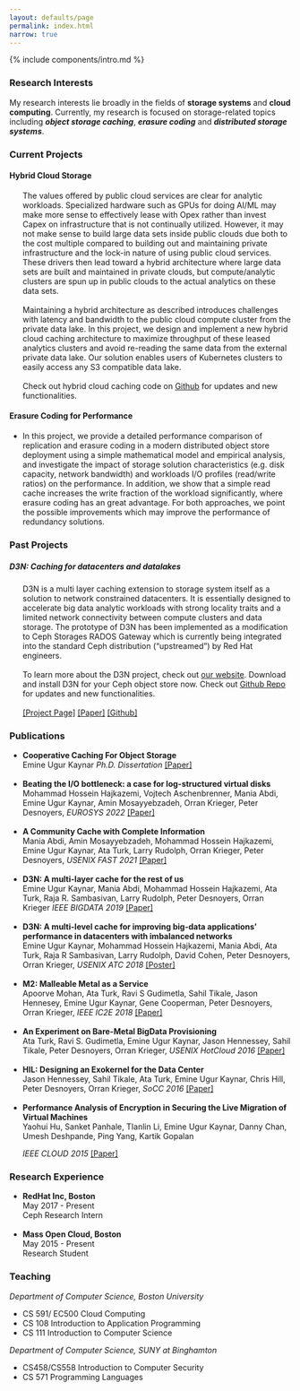 ```yaml
---
layout: defaults/page
permalink: index.html
narrow: true
---
```


{% include components/intro.md %}

### Research Interests
My research interests lie broadly in the fields of <b>storage systems</b> and <b>cloud computing</b>. Currently, my research is focused on storage-related topics including <i><b>object storage caching</b></i>, <i><b>erasure coding</b></i> and <i><b>distributed storage systems</b></i>.

<!--Currently, I am working on designing and building cache architectures for object storage systems in datacenters, and exploring the performance characteristic of erasure-coded storage systems.
-->

<div class="card card-post w-100 border-top-0 border-left-0 border-right-0 rounded-0 mb-4">
</div>

### Current Projects

<div class="card card-post w-100 border-top-0 border-left-0 border-right-0 rounded-0 mb-4">

<h4>Hybrid Cloud Storage</h4>
<ul>
The values offered by public cloud services are clear for analytic workloads.  Specialized hardware such as GPUs for doing AI/ML may make more sense to effectively lease with Opex rather than invest Capex on infrastructure that is not continually utilized.  However, it may not make sense to build large data sets inside public clouds due both to the cost multiple compared to building out and maintaining private infrastructure and the lock-in nature of using public cloud services.
These drivers then lead toward a hybrid architecture where large data sets are built and maintained in private clouds, but compute/analytic clusters are spun up in public clouds to the actual analytics on these data sets.  
<br/>
<br/>
Maintaining a hybrid architecture as described introduces challenges with latency and bandwidth to the public cloud compute cluster from the private data lake.  In this project, we design and implement a new hybrid cloud caching architecture to maximize throughput of these leased analytics clusters and avoid re-reading the same data from the external private data lake. Our solution enables users of Kubernetes clusters to easily access any S3 compatible data lake. 
<br/>
<br/>
Check out hybrid cloud caching code on <a target="_blank" href="https://github.com/ekaynar/ceph-master">Github</a> for updates and new functionalities.

<!--   <li><a target="_blank" href="https://www.bu.edu/rhcollab/projects/d3n/"> Project Page</a> </li>
-->

</ul>
<h4>Erasure Coding for Performance</h4>
<ul>
   <li>In this project, we provide a detailed performance comparison of replication and erasure coding in
a modern distributed object store deployment using a simple mathematical model and empirical
analysis, and investigate the impact of storage solution characteristics (e.g. disk capacity, network
bandwidth) and workloads I/O profiles (read/write ratios) on the performance. In addition, we
show that a simple read cache increases the write fraction of the workload significantly, where
erasure coding has an great advantage. For both approaches, we point the possible improvements
which may improve the performance of redundancy solutions.</li>
</ul>
</div>

### Past Projects
<div class="card card-post w-100 border-top-0 border-left-0 border-right-0 rounded-0 mb-4">
<h5>D3N: Caching for datacenters and datalakes</h5>
<ul>
D3N is a multi layer caching extension to storage system itself as a solution to network constrained datacenters. It is essentially designed to accelerate big data analytic workloads with strong locality traits and a limited network connectivity between compute clusters and data storage. The prototype of D3N has been implemented as a modification to Ceph Storages RADOS Gateway which is currently being integrated into the standard Ceph distribution (“upstreamed”) by Red Hat engineers.
<br/>
<br/>
To learn more about the D3N project, check out <a target="_blank" href="https://www.bu.edu/rhcollab/projects/d3n/">our website</a>.
Download and install D3N for your Ceph object store now. Check out <a target="_blank" href="https://github.com/ekaynar/ceph/tree/rgw_datacache/">Github Repo</a> for updates and new functionalities.
<br/>
<br/>
<a target="_blank" href="https://www.bu.edu/rhcollab/projects/d3n/">[Project Page]</a>
<a target="_blank" href="https://ieeexplore.ieee.org/abstract/document/9006396">[Paper]</a>
<a target="_blank" href="https://github.com/ekaynar/ceph/tree/rgw_datacache/">[Github]</a>
<br/>
</ul>
</div>

### Publications

<div class="card card-post w-100 border-top-0 border-left-0 border-right-0 rounded-0 mb-4">
<ul>

<li>
<b>Cooperative Caching For Object Storage </b>
<br/>
Emine Ugur Kaynar
<i>Ph.D. Dissertation</i>
<a target="_blank" href="https://dl.acm.org/doi/abs/10.1145/3492321.3524271">[Paper]</a>
</li>
<br />



<li>
<b>Beating the I/O bottleneck: a case for log-structured virtual disks</b>
<br/>
Mohammad Hossein Hajkazemi, Vojtech Aschenbrenner, Mania Abdi, Emine Ugur Kaynar, Amin Mosayyebzadeh, Orran Krieger, Peter Desnoyers, <i>EUROSYS 2022 </i>
<a target="_blank" href="https://dl.acm.org/doi/abs/10.1145/3492321.3524271">[Paper]</a>
</li>
<br />


<li>
<b>A Community Cache with Complete Information </b>
<br/>
Mania Abdi, Amin Mosayyebzadeh, Mohammad Hossein Hajkazemi, Emine Ugur Kaynar, Ata Turk, Larry Rudolph, Orran Krieger, Peter Desnoyers, <i>USENIX FAST 2021</i>
<a target="_blank" href="https://www.usenix.org/conference/fast21/presentation/abdi">[Paper]</a>
</li>
<br />

<li>
<b>D3N: A multi-layer cache for the rest of us </b>
<br/> 
Emine Ugur Kaynar, Mania Abdi, Mohammad Hossein Hajkazemi, Ata Turk, Raja R. Sambasivan, Larry Rudolph, Peter Desnoyers, Orran Krieger <i>IEEE BIGDATA 2019 </i>
<a target="_blank" href="papers/ekaynar_bigdata19.pdf">[Paper]</a>
</li>
<br />


<li>
<b>D3N: A multi-level cache for improving big-data applications’ performance in datacenters with imbalanced networks </b>
<br/> 
Emine Ugur Kaynar, Mohammad Hossein Hajkazemi, Mania Abdi, Ata Turk, Raja R Sambasivan, Larry Rudolph, David Cohen, Peter Desnoyers, Orran Krieger, <i>USENIX ATC 2018 </i>
<a target="_blank" href="papers/d3n_poster.pdf">[Poster]</a> 
</li>
<br />


<li>
<b>M2: Malleable Metal as a Service </b><br />
Apoorve Mohan, Ata Turk, Ravi S Gudimetla, Sahil Tikale, Jason Hennesey, Emine Ugur Kaynar,
Gene Cooperman, Peter Desnoyers, Orran Krieger, <i>    IEEE IC2E 2018 </i>
<a target="_blank" href="papers/m2.pdf">[Paper]</a>
</li>
<br />

<li><b>An Experiment on Bare-Metal BigData Provisioning</b> <br />
Ata Turk, Ravi S. Gudimetla, Emine Ugur Kaynar, Jason Hennessey, Sahil Tikale, Peter Desnoyers, Orran Krieger, <i>USENIX HotCloud 2016</i>
<a target="_blank" href="papers/hotcloud16.pdf">[Paper]</a>
</li>
<br />


   <li><b> HIL: Designing an Exokernel for the Data Center </b> <br />
   Jason Hennessey, Sahil Tikale, Ata Turk, Emine Ugur Kaynar, Chris Hill, Peter Desnoyers, Orran Krieger, <i>SoCC 2016</i> 
   <a target="_blank" href="papers/socc16.pdf">[Paper]</a>
   </li>
<br />

   <li><b>Performance Analysis of Encryption in Securing the Live Migration of Virtual Machines</b><br />
    Yaohui Hu, Sanket Panhale, TIanlin Li, Emine Ugur Kaynar, Danny Chan, Umesh Deshpande, Ping Yang, Kartik Gopalan

   <i> IEEE CLOUD 2015</i>
  <a target="_blank" href="papers/cloud15.pdf">[Paper]</a>

   </li>
</ul>
</div>

<h3 id="research_experience">Research Experience</h3>
<div class="card card-post w-100 border-top-0 border-left-0 border-right-0 rounded-0 mb-4">
<ul>
   <li> <b>RedHat Inc, Boston </b><br>
			May 2017 - Present<br>
		    Ceph Research Intern<br>
</li>
<br>
<li> <b>	Mass Open Cloud, Boston </b> <br>
			May 2015 - Present <br>
			Research Student <br>
</li>
</ul>
</div>

### Teaching
<div class="card card-post w-100 border-top-0 border-left-0 border-right-0 rounded-0 mb-4">
<i>Department of Computer Science, Boston University</i>
<ul>
<li>CS 591/ EC500 Cloud Computing</li>
<li>CS 108 Introduction to Application Programming </li>
<li>CS 111 Introduction to Computer Science </li>
</ul>

<i>Department of Computer Science, SUNY at Binghamton</i>
<ul>
<li>CS458/CS558 Introduction to Computer Security</li>
<li>CS 571 Programming Languages</li>
</ul>
</div>
